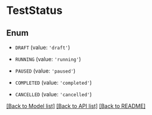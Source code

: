 # TestStatus


## Enum

* `DRAFT` (value: `'draft'`)

* `RUNNING` (value: `'running'`)

* `PAUSED` (value: `'paused'`)

* `COMPLETED` (value: `'completed'`)

* `CANCELLED` (value: `'cancelled'`)

[[Back to Model list]](../README.md#documentation-for-models) [[Back to API list]](../README.md#documentation-for-api-endpoints) [[Back to README]](../README.md)


